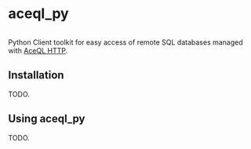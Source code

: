 # aceql_py
<img src="https://www.aceql.com/favicon.png" alt=""/>

Python Client toolkit for easy access of remote SQL databases managed with <a href="https://www.aceql.com">AceQL HTTP</a>.

## Installation  ##

TODO.

## Using aceql_py ##

TODO.
